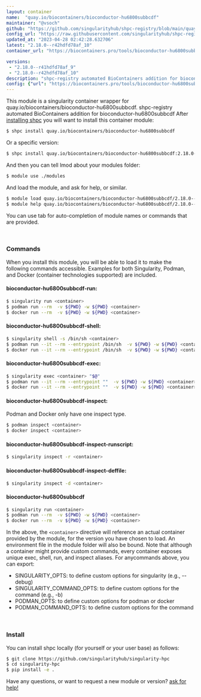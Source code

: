 ```yaml
---
layout: container
name:  "quay.io/biocontainers/bioconductor-hu6800subbcdf"
maintainer: "@vsoch"
github: "https://github.com/singularityhub/shpc-registry/blob/main/quay.io/biocontainers/bioconductor-hu6800subbcdf/container.yaml"
config_url: "https://raw.githubusercontent.com/singularityhub/shpc-registry/main/quay.io/biocontainers/bioconductor-hu6800subbcdf/container.yaml"
updated_at: "2023-04-28 02:42:28.632706"
latest: "2.18.0--r42hdfd78af_10"
container_url: "https://biocontainers.pro/tools/bioconductor-hu6800subbcdf"

versions:
 - "2.18.0--r41hdfd78af_9"
 - "2.18.0--r42hdfd78af_10"
description: "shpc-registry automated BioContainers addition for bioconductor-hu6800subbcdf"
config: {"url": "https://biocontainers.pro/tools/bioconductor-hu6800subbcdf", "maintainer": "@vsoch", "description": "shpc-registry automated BioContainers addition for bioconductor-hu6800subbcdf", "latest": {"2.18.0--r42hdfd78af_10": "sha256:94319b3a99e2857eff35144b33120792e5976bbee60c07d979d54f1075c7c730"}, "tags": {"2.18.0--r41hdfd78af_9": "sha256:c3773efaae946318ea55422d5f053b7f6dfd810c8b1b5498b1c3864cc9b39be8", "2.18.0--r42hdfd78af_10": "sha256:94319b3a99e2857eff35144b33120792e5976bbee60c07d979d54f1075c7c730"}, "docker": "quay.io/biocontainers/bioconductor-hu6800subbcdf"}
---
```


This module is a singularity container wrapper for quay.io/biocontainers/bioconductor-hu6800subbcdf.
shpc-registry automated BioContainers addition for bioconductor-hu6800subbcdf
After [installing shpc](#install) you will want to install this container module:


```bash
$ shpc install quay.io/biocontainers/bioconductor-hu6800subbcdf
```

Or a specific version:

```bash
$ shpc install quay.io/biocontainers/bioconductor-hu6800subbcdf:2.18.0--r42hdfd78af_10
```

And then you can tell lmod about your modules folder:

```bash
$ module use ./modules
```

And load the module, and ask for help, or similar.

```bash
$ module load quay.io/biocontainers/bioconductor-hu6800subbcdf/2.18.0--r42hdfd78af_10
$ module help quay.io/biocontainers/bioconductor-hu6800subbcdf/2.18.0--r42hdfd78af_10
```

You can use tab for auto-completion of module names or commands that are provided.

<br>

### Commands

When you install this module, you will be able to load it to make the following commands accessible.
Examples for both Singularity, Podman, and Docker (container technologies supported) are included.

#### bioconductor-hu6800subbcdf-run:

```bash
$ singularity run <container>
$ podman run --rm  -v ${PWD} -w ${PWD} <container>
$ docker run --rm  -v ${PWD} -w ${PWD} <container>
```

#### bioconductor-hu6800subbcdf-shell:

```bash
$ singularity shell -s /bin/sh <container>
$ podman run --it --rm --entrypoint /bin/sh  -v ${PWD} -w ${PWD} <container>
$ docker run --it --rm --entrypoint /bin/sh  -v ${PWD} -w ${PWD} <container>
```

#### bioconductor-hu6800subbcdf-exec:

```bash
$ singularity exec <container> "$@"
$ podman run --it --rm --entrypoint ""  -v ${PWD} -w ${PWD} <container> "$@"
$ docker run --it --rm --entrypoint ""  -v ${PWD} -w ${PWD} <container> "$@"
```

#### bioconductor-hu6800subbcdf-inspect:

Podman and Docker only have one inspect type.

```bash
$ podman inspect <container>
$ docker inspect <container>
```

#### bioconductor-hu6800subbcdf-inspect-runscript:

```bash
$ singularity inspect -r <container>
```

#### bioconductor-hu6800subbcdf-inspect-deffile:

```bash
$ singularity inspect -d <container>
```



#### bioconductor-hu6800subbcdf

```bash
$ singularity run <container>
$ podman run --rm  -v ${PWD} -w ${PWD} <container>
$ docker run --rm  -v ${PWD} -w ${PWD} <container>
```


In the above, the `<container>` directive will reference an actual container provided
by the module, for the version you have chosen to load. An environment file in the
module folder will also be bound. Note that although a container
might provide custom commands, every container exposes unique exec, shell, run, and
inspect aliases. For anycommands above, you can export:

 - SINGULARITY_OPTS: to define custom options for singularity (e.g., --debug)
 - SINGULARITY_COMMAND_OPTS: to define custom options for the command (e.g., -b)
 - PODMAN_OPTS: to define custom options for podman or docker
 - PODMAN_COMMAND_OPTS: to define custom options for the command

<br>

### Install

You can install shpc locally (for yourself or your user base) as follows:

```bash
$ git clone https://github.com/singularityhub/singularity-hpc
$ cd singularity-hpc
$ pip install -e .
```

Have any questions, or want to request a new module or version? [ask for help!](https://github.com/singularityhub/singularity-hpc/issues)